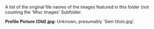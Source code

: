 A list of the original file names of the images featured in this folder (not counting the 'Misc Images' Subfolder.

**Profile Picture (Old).jpg:** Unknown, presumably 'Sem título.jpg'.
